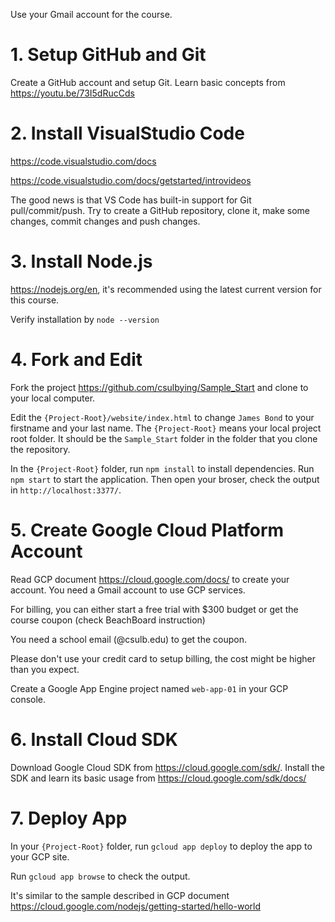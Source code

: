 Use your Gmail account for the course. 

# 1. Setup GitHub and Git
Create a GitHub account and setup Git. 
Learn basic concepts from https://youtu.be/73I5dRucCds 

# 2. Install VisualStudio Code
https://code.visualstudio.com/docs

https://code.visualstudio.com/docs/getstarted/introvideos

The good news is that VS Code has built-in support for Git pull/commit/push. Try to create a GitHub repository, clone it, make some changes, commit changes and push changes. 

# 3. Install Node.js
https://nodejs.org/en, it's recommended using the latest current version for this course. 

Verify installation by `node --version`

# 4. Fork and Edit
Fork the project https://github.com/csulbying/Sample_Start and clone to your local computer.

Edit the `{Project-Root}/website/index.html` to change `James Bond` to your firstname and your last name. The `{Project-Root}` means your local project root folder. It should be the `Sample_Start` folder in the folder that you clone the repository. 

In the `{Project-Root}` folder, run `npm install` to install dependencies. Run `npm start` to start the application. Then open your broser, check the output in `http://localhost:3377/`. 

# 5. Create Google Cloud Platform Account
Read GCP document https://cloud.google.com/docs/ to create your account. You need a Gmail account to use GCP services. 

For billing, you can either start a free trial with $300 budget or get the course coupon (check BeachBoard instruction)

You need a school email (@csulb.edu) to get the coupon. 

Please don't use your credit card to setup billing, the cost might be higher than you expect. 

Create a Google App Engine project named `web-app-01` in your GCP console.  

# 6. Install Cloud SDK
Download Google Cloud SDK from https://cloud.google.com/sdk/. Install the SDK and learn its basic usage from https://cloud.google.com/sdk/docs/

# 7. Deploy App
In your `{Project-Root}` folder, run `gcloud app deploy` to deploy the app to your GCP site. 

Run `gcloud app browse` to check the output. 

It's similar to the sample described in GCP document
https://cloud.google.com/nodejs/getting-started/hello-world




